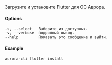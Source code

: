 Загрузите и установите Flutter для ОС Аврора.

#### Options

```shell
-s, --select   Выберите из доступных.
-v, --verbose  Подробный вывод.
--help         Показать это сообщение и выйти.
```

#### Example

```shell
aurora-cli flutter install
```
